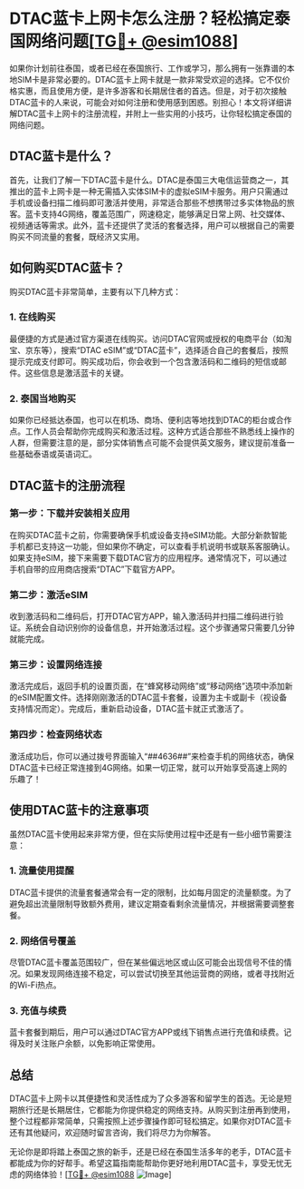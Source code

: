 # DTAC蓝卡上网卡怎么注册？轻松搞定泰国网络问题[[TG💪+ @esim1088](https://t.me/s/esim1088)]

如果你计划前往泰国，或者已经在泰国旅行、工作或学习，那么拥有一张靠谱的本地SIM卡是非常必要的。DTAC蓝卡上网卡就是一款非常受欢迎的选择。它不仅价格实惠，而且使用方便，是许多游客和长期居住者的首选。但是，对于初次接触DTAC蓝卡的人来说，可能会对如何注册和使用感到困惑。别担心！本文将详细讲解DTAC蓝卡上网卡的注册流程，并附上一些实用的小技巧，让你轻松搞定泰国的网络问题。

## DTAC蓝卡是什么？

首先，让我们了解一下DTAC蓝卡是什么。DTAC是泰国三大电信运营商之一，其推出的蓝卡上网卡是一种无需插入实体SIM卡的虚拟eSIM卡服务。用户只需通过手机或设备扫描二维码即可激活并使用，非常适合那些不想携带过多实体物品的旅客。蓝卡支持4G网络，覆盖范围广，网速稳定，能够满足日常上网、社交媒体、视频通话等需求。此外，蓝卡还提供了灵活的套餐选择，用户可以根据自己的需要购买不同流量的套餐，既经济又实用。

## 如何购买DTAC蓝卡？

购买DTAC蓝卡非常简单，主要有以下几种方式：

### 1. 在线购买

最便捷的方式是通过官方渠道在线购买。访问DTAC官网或授权的电商平台（如淘宝、京东等），搜索“DTAC eSIM”或“DTAC蓝卡”，选择适合自己的套餐后，按照提示完成支付即可。购买成功后，你会收到一个包含激活码和二维码的短信或邮件。这些信息是激活蓝卡的关键。

### 2. 泰国当地购买

如果你已经抵达泰国，也可以在机场、商场、便利店等地找到DTAC的柜台或合作点。工作人员会帮助你完成购买和激活过程。这种方式适合那些不熟悉线上操作的人群，但需要注意的是，部分实体销售点可能不会提供英文服务，建议提前准备一些基础泰语或英语词汇。

## DTAC蓝卡的注册流程

### 第一步：下载并安装相关应用

在购买DTAC蓝卡之前，你需要确保手机或设备支持eSIM功能。大部分新款智能手机都已支持这一功能，但如果你不确定，可以查看手机说明书或联系客服确认。如果支持eSIM，接下来需要下载DTAC官方的应用程序。通常情况下，可以通过手机自带的应用商店搜索“DTAC”下载官方APP。

### 第二步：激活eSIM

收到激活码和二维码后，打开DTAC官方APP，输入激活码并扫描二维码进行验证。系统会自动识别你的设备信息，并开始激活过程。这个步骤通常只需要几分钟就能完成。

### 第三步：设置网络连接

激活完成后，返回手机的设置页面，在“蜂窝移动网络”或“移动网络”选项中添加新的eSIM配置文件。选择刚刚激活的DTAC蓝卡套餐，设置为主卡或副卡（视设备支持情况而定）。完成后，重新启动设备，DTAC蓝卡就正式激活了。

### 第四步：检查网络状态

激活成功后，你可以通过拨号界面输入“*#*#4636#*#*”来检查手机的网络状态，确保DTAC蓝卡已经正常连接到4G网络。如果一切正常，就可以开始享受高速上网的乐趣了！

## 使用DTAC蓝卡的注意事项

虽然DTAC蓝卡使用起来非常方便，但在实际使用过程中还是有一些小细节需要注意：

### 1. 流量使用提醒

DTAC蓝卡提供的流量套餐通常会有一定的限制，比如每月固定的流量额度。为了避免超出流量限制导致额外费用，建议定期查看剩余流量情况，并根据需要调整套餐。

### 2. 网络信号覆盖

尽管DTAC蓝卡覆盖范围较广，但在某些偏远地区或山区可能会出现信号不佳的情况。如果发现网络连接不稳定，可以尝试切换至其他运营商的网络，或者寻找附近的Wi-Fi热点。

### 3. 充值与续费

蓝卡套餐到期后，用户可以通过DTAC官方APP或线下销售点进行充值和续费。记得及时关注账户余额，以免影响正常使用。

## 总结

DTAC蓝卡上网卡以其便捷性和灵活性成为了众多游客和留学生的首选。无论是短期旅行还是长期居住，它都能为你提供稳定的网络支持。从购买到注册再到使用，整个过程都非常简单，只需按照上述步骤操作即可轻松搞定。如果你对DTAC蓝卡还有其他疑问，欢迎随时留言咨询，我们将尽力为你解答。

无论你是即将踏上泰国之旅的新手，还是已经在泰国生活多年的老手，DTAC蓝卡都能成为你的好帮手。希望这篇指南能帮助你更好地利用DTAC蓝卡，享受无忧无虑的网络体验！[[TG💪+ @esim1088](https://t.me/s/esim1088) ![Image](https://i.postimg.cc/4NQfJmqS/Snipaste-2025-05-13-00-14-12.png)]